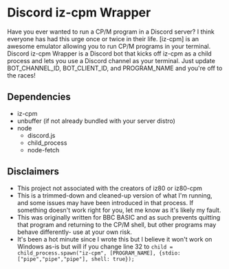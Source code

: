 # Discord iz-cpm Wrapper

Have you ever wanted to run a CP/M program in a Discord server? I think everyone has had this urge once or twice in their life. [iz-cpm] is an awesome emulator allowing you to run CP/M programs in your terminal. Discord iz-cpm Wrapper is a Discord bot that kicks off iz-cpm as a child process and lets you use a Discord channel as your terminal. Just update BOT_CHANNEL_ID, BOT_CLIENT_ID, and PROGRAM_NAME and you're off to the races!

## Dependencies
- iz-cpm
- unbuffer (if not already bundled with your server distro)
- node
  - discord.js
  - child_process
  - node-fetch

## Disclaimers 
- This project not associated with the creators of iz80 or iz80-cpm
- This is a trimmed-down and cleaned-up version of what I'm running, and some issues may have been introduced in that process. If something doesn't work right for you, let me know as it's likely my fault.
- This was originally written for BBC BASIC and as such prevents quitting that program and returning to the CP/M shell, but other programs may behave differently- use at your own risk.
- It's been a hot minute since I wrote this but I believe it won't work on Windows as-is but will if you change line 32 to
  `child = child_process.spawn("iz-cpm", [PROGRAM_NAME], {stdio: ["pipe","pipe","pipe"], shell: true});`
